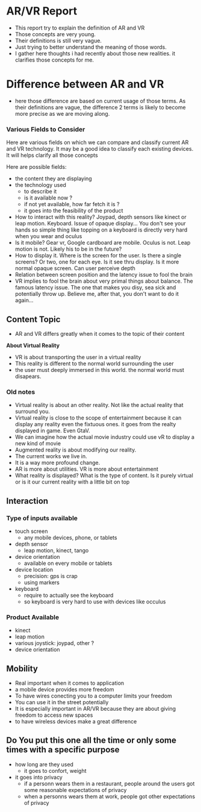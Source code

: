 # AR/VR Report
* This report try to explain the definition of AR and VR
* Those concepts are very young.
* Their definitions is still very vague. 
* Just trying to better understand the meaning of those words.
* I gather here thoughts i had recently about those new realities.
  it clarifies those concepts for me.


# Difference between AR and VR
* here those difference are based on current usage of those terms. 
  As their definitions are vague, the difference 2 terms is likely to 
  become more precise as we are moving along.

### Various Fields to Consider
Here are various fields on which we can compare and classify current AR and VR 
technology. It may be a good idea to classify each existing devices.
It will helps clarify all those concepts

Here are possible fields:

* the content they are displaying 
* the technology used
  * to describe it
  * is it available now ?
  * if not yet available, how far fetch it is ?
  * it goes into the feasibility of the product
* How to interact with this reality? Joypad, depth sensors like kinect or
  leap motion. Keyboard. Issue of opaque display... You don't see your hands 
  so simple thing like topping on a keyboard is directly very hard when 
  you wear and oculus
* Is it mobile? Gear vr, Google cardboard are mobile. Oculus is not. Leap
  motion is not. Likely his to be in the future?
* How to display it. Where is the screen for the user. Is there a single
  screens?
  Or two, one for each eye. Is it see thru display. Is it more normal opaque 
  screen. Can user perceive depth
* Relation between screen position and the latency issue to fool the brain
* VR implies to fool the brain about very primal things about balance. 
  The famous latency issue. 
  The one that makes you disy, sea sick and potentially throw up. 
  Believe me, after that, you don't want to do it again...

## Content Topic
* AR and VR differs greatly when it comes to the topic of their content

**About Virtual Reality**
* VR is about transporting the user in a virtual reality
* This reality is different to the normal world surrounding the user
* the user must deeply immersed in this world. the normal
world must disapears. 

### Old notes
* Virtual reality is about an other reality. Not like the actual reality that 
  surround you. 
* Virtual reality is close to the scope of entertainment because it can 
  display any reality even the fixtuous ones. it goes from the realty 
  displayed in game. Even GtaV. 
* We can imagine how the actual movie industry could use vR to display a 
  new kind of movie
* Augmented reality is about modifying our reality.
* The current works we live in.
* It is a way more profound change. 
* AR is more about utilities. VR is more about entertainment
* What reality is displayed? What is the type  of content. Is it purely 
  virtual or is it our current reality with a little bit on top

## Interaction


### Type of inputs available
* touch screen
  * any mobile devices, phone, or tablets
* depth sensor
  * leap motion, kinect, tango
* device orientation
  * available on every mobile or tablets
* device location
  * precision: gps is crap
  * using markers
* keyboard
  * require to actually see the keyboard
  * so keyboard is very hard to use with devices like occulus 

### Product Available
* kinect
* leap motion
* various joystick: joypad, other ?
* device orientation

## Mobility
* Real important when it comes to application
* a mobile device provides more freedom
* To have wires conecting you to a computer limits your freedom
* You can use it in the street potentially
* It is especially important in AR/VR because they are about giving 
  freedom to access new spaces
* to have wireless devices make a great difference

## Do You put this one all the time or only some times with a specific purpose
* how long are they used
  * it goes to confort, weight
* it goes into privacy
  * if a personn wears them in a restaurant, people around the users got some reasonable expectations of privacy
  * when a personns wears them at work, people got other expectations of privacy
